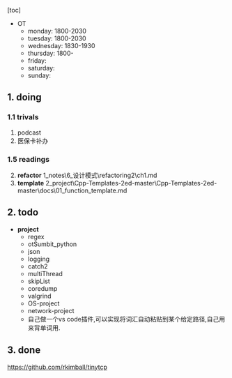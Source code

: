 [toc]
* OT
  * monday: 1800-2030
  * tuesday: 1800-2030
  * wednesday: 1830-1930
  * thursday: 1800-
  * friday:
  * saturday:
  * sunday:

## 1. doing

### 1.1 trivals
  1. podcast
  2. 医保卡补办

### 1.5 readings
  2. **refactor**
    1_notes\6_设计模式\refactoring2\ch1.md
  3. **template**
    2_project\Cpp-Templates-2ed-master\Cpp-Templates-2ed-master\docs\01_function_template.md

##  2. todo
  * **project**
    * regex
    * otSumbit_python
    * json
    * logging
    * catch2
    * multiThread
    * skipList
    * coredump
    * valgrind
    * OS-project
    * network-project
    * 自己做一个vs code插件,可以实现将词汇自动粘贴到某个给定路径,自己用来背单词用.


## 3. done
https://github.com/rkimball/tinytcp
